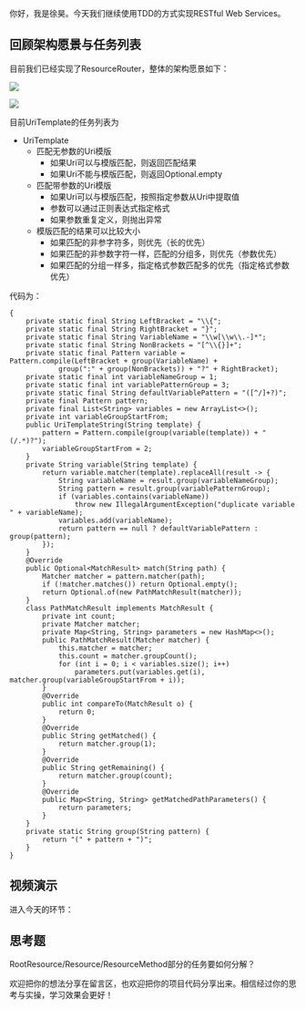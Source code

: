 你好，我是徐昊。今天我们继续使用TDD的方式实现RESTful Web Services。

## 回顾架构愿景与任务列表

目前我们已经实现了ResourceRouter，整体的架构愿景如下：

![](https://static001.geekbang.org/resource/image/59/24/59ee2d534a4ae87623a736157e848924.jpg?wh=2284x1285)

![](https://static001.geekbang.org/resource/image/2e/a4/2ef7e84ba450b36d1df67cfce9e61da4.jpg?wh=2284x1285)

目前UriTemplate的任务列表为

- UriTemplate
  - 匹配无参数的Uri模版
    - 如果Uri可以与模版匹配，则返回匹配结果
    - 如果Uri不能与模版匹配，则返回Optional.empty
  - 匹配带参数的Uri模版
    - 如果Uri可以与模版匹配，按照指定参数从Uri中提取值
    - 参数可以通过正则表达式指定格式
    - 如果参数重复定义，则抛出异常
  - 模版匹配的结果可以比较大小
    - 如果匹配的非参字符多，则优先（长的优先）
    - 如果匹配的非参数字符一样，匹配的分组多，则优先（参数优先）
    - 如果匹配的分组一样多，指定格式参数匹配多的优先（指定格式参数优先）

代码为：

```
{
    private static final String LeftBracket = "\\{";
    private static final String RightBracket = "}";
    private static final String VariableName = "\\w[\\w\\.-]*";
    private static final String NonBrackets = "[^\\{}]+";
    private static final Pattern variable = Pattern.compile(LeftBracket + group(VariableName) +
            group(":" + group(NonBrackets)) + "?" + RightBracket);
    private static final int variableNameGroup = 1;
    private static final int variablePatternGroup = 3;
    private static final String defaultVariablePattern = "([^/]+?)";
    private final Pattern pattern;
    private final List<String> variables = new ArrayList<>();
    private int variableGroupStartFrom;
    public UriTemplateString(String template) {
        pattern = Pattern.compile(group(variable(template)) + "(/.*)?");
        variableGroupStartFrom = 2;
    }
    private String variable(String template) {
        return variable.matcher(template).replaceAll(result -> {
            String variableName = result.group(variableNameGroup);
            String pattern = result.group(variablePatternGroup);
            if (variables.contains(variableName))
                throw new IllegalArgumentException("duplicate variable " + variableName);
            variables.add(variableName);
            return pattern == null ? defaultVariablePattern : group(pattern);
        });
    }
    @Override
    public Optional<MatchResult> match(String path) {
        Matcher matcher = pattern.matcher(path);
        if (!matcher.matches()) return Optional.empty();
        return Optional.of(new PathMatchResult(matcher));
    }
    class PathMatchResult implements MatchResult {
        private int count;
        private Matcher matcher;
        private Map<String, String> parameters = new HashMap<>();
        public PathMatchResult(Matcher matcher) {
            this.matcher = matcher;
            this.count = matcher.groupCount();
            for (int i = 0; i < variables.size(); i++)
                parameters.put(variables.get(i), matcher.group(variableGroupStartFrom + i));
        }
        @Override
        public int compareTo(MatchResult o) {
            return 0;
        }
        @Override
        public String getMatched() {
            return matcher.group(1);
        }
        @Override
        public String getRemaining() {
            return matcher.group(count);
        }
        @Override
        public Map<String, String> getMatchedPathParameters() {
            return parameters;
        }
    }
    private static String group(String pattern) {
        return "(" + pattern + ")";
    }
}

```

## 视频演示

进入今天的环节：

## 思考题

RootResource/Resource/ResourceMethod部分的任务要如何分解？

欢迎把你的想法分享在留言区，也欢迎把你的项目代码分享出来。相信经过你的思考与实操，学习效果会更好！